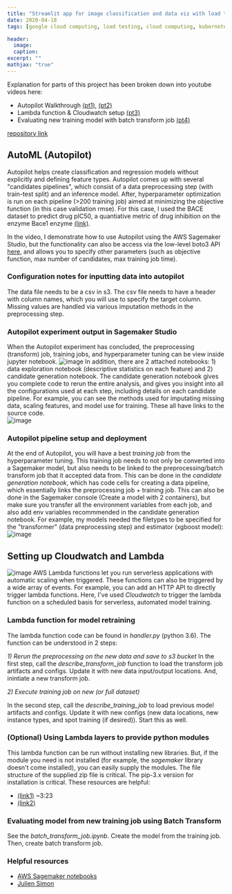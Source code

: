 ```yaml
---
title: "Streamlit app for image classification and data viz with load testing"
date: 2020-04-18
tags: [google cloud computing, load testing, cloud computing, kubernetes, pytorch, web application ,machine learning]

header:
  image: 
  caption:
excerpt: ""
mathjax: "true"
---
```


 


Explanation for parts of this project has been broken down into youtube videos here:
- Autopilot Walkthrough [(pt1)](https://youtu.be/5yVdjdlmmmo), [(pt2)](https://youtu.be/bfNnRfu6zMs)
- Lambda function & Cloudwatch setup [(pt3)](https://youtu.be/eT_xbWF-t60)
- Evaluating new training model with batch transform job [(pt4)](https://youtu.be/2D42G7iZUDc)

[repository link](https://github.com/jtwang1027/serverless_sagemaker)

## AutoML (Autopilot)
Autopilot helps create classification and regression models without explicitly and defining feature types. Autopilot comes up with several "candidates pipelines", which consist of a data preprocessing step (with train-test split) and an inference model. After, hyperparameter optimization is run on each pipeline (>200 training job) aimed at minimizing the objective function (in this case validation rmse). For this case, I used the BACE dataset to predict drug pIC50, a quantiative metric of drug inhibition on the enzyme Bace1 enzyme [(link)](http://moleculenet.ai/datasets-1). 



In the video, I demonstrate how to use Autopilot using the AWS Sagemaker Studio, but the functionality can also be access via the low-level boto3 API [here](https://boto3.amazonaws.com/v1/documentation/api/latest/reference/services/sagemaker.html#SageMaker.Client.create_auto_ml_job), and allows you to specify other parameters (such as objective function, max number of candidates, max training job time).

### Configuration notes for inputting data into autopilot  
The data file needs to be a csv in s3. The csv file needs to have a header with column names, which you will use to specify the target column. Missing values are handled via various imputation methods in the preprocessing step. 

### Autopilot experiment output in Sagemaker Studio
When the Autopilot experiment has concluded, the preprocessing (transform) job, training jobs, and hyperparameter tuning can be view inside jupyter notebook. 
![image](https://user-images.githubusercontent.com/46359281/79669499-ed4d7300-8189-11ea-8d99-609f234edb0a.png)
In addition, there are 2 attached notebooks: 1) data exploration notebook (descriptive statistics on each feature) and 2) candidate generation notebook. The candidate generation notebook gives you complete code to rerun the entire analysis, and gives you insight into all the configurations used at each step, including details on each candidate pipeline. For example, you can see the methods used for imputating missing data, scaling features, and model use for training. These all have links to the source code.  
![image](https://user-images.githubusercontent.com/46359281/79669603-aad86600-818a-11ea-924a-5bf68e9d9926.png)

### Autopilot pipeline setup and deployment
At the end of Autopilot, you will have a best *training job* from the hyperparameter tuning. This training job needs to not only be converted into a Sagemaker model, but also needs to be linked to the preprocessing/batch transform job that it accepted data from. This can be done in the *candidate generation notebook*, which has code cells for creating a data pipeline, which essentially links the preprocessing job + training job. This can also be done in the Sagemaker console (Create a model with 2 containers), but make sure you transfer all the environment variables from each job, and also add env variables recommmended in the candidate generation notebook. For example, my models needed the filetypes to be specified for the "transformer" (data preprocessing step) and estimator (xgboost model): 
![image](https://user-images.githubusercontent.com/46359281/79669916-29360780-818d-11ea-9b55-2bc08ce2fb50.png)


## Setting up Cloudwatch and Lambda
![image](https://user-images.githubusercontent.com/46359281/79670316-f7727000-818f-11ea-9def-befb14167245.png)
AWS Lambda functions let you run serverless applications with automatic scaling when triggered. These functions can also be triggered by a wide array of events. For example, you can add an HTTP API to directly trigger lambda functions. Here, I've used *Cloudwatch* to trigger the lambda function on a scheduled basis for serverless, automated model training. 

### Lambda function for model retraining
The lambda function code can be found in *handler.py* (python 3.6). The function can be understood in 2 steps:  

*1) Rerun the preprocessing on the new data and save to s3 bucket*
In the first step, call the *describe_transform_job* function to load the transform job artifacts and configs. Update it with new data input/output locations. And, inintiate a new transform job.

*2) Execute training job on new (or full dataset)*  

In the second step, call the *describe_training_job* to load previous model artifacts and configs. Update it with new configs (new data locations, new instance types, and spot training (if desired)). Start this as well.

### (Optional) Using Lambda layers to provide python modules
This lambda function can be run without installing new libraries. But, if the module you need is not installed (for example, the *sagemaker* library doesn't come installed), you can easily supply the modules. The file structure of the supplied zip file is critical. The pip-3.x version for installation is critical. These resources are helpful:
- [(link1)](https://www.youtube.com/watch?v=3BH79Uciw5w) ~3:23
- [(link2)](https://stackoverflow.com/questions/55695187/import-libraries-in-lambda-layers)

### Evaluating model from new training job using Batch Transform
See the *batch_transform_job.ipynb*. Create the model from the training job. Then, create batch transform job.

### Helpful resources
- [AWS Sagemaker notebooks](https://github.com/awslabs/amazon-sagemaker-examples) 
- [Julien Simon](https://www.youtube.com/watch?v=FJaykbAtGTM&t=308s) 
